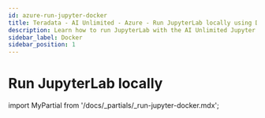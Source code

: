 ```yaml
---
id: azure-run-jupyter-docker
title: Teradata - AI Unlimited - Azure - Run JupyterLab locally using Docker
description: Learn how to run JupyterLab with the AI Unlimited Jupyter Kernel on your computer.
sidebar_label: Docker
sidebar_position: 1
---
```


# Run JupyterLab locally

import MyPartial from '/docs/_partials/_run-jupyter-docker.mdx';

<MyPartial />
